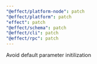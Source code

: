 ```yaml
---
"@effect/platform-node": patch
"@effect/platform": patch
"effect": patch
"@effect/schema": patch
"@effect/cli": patch
"@effect/rpc": patch
---
```


Avoid default parameter initilization
